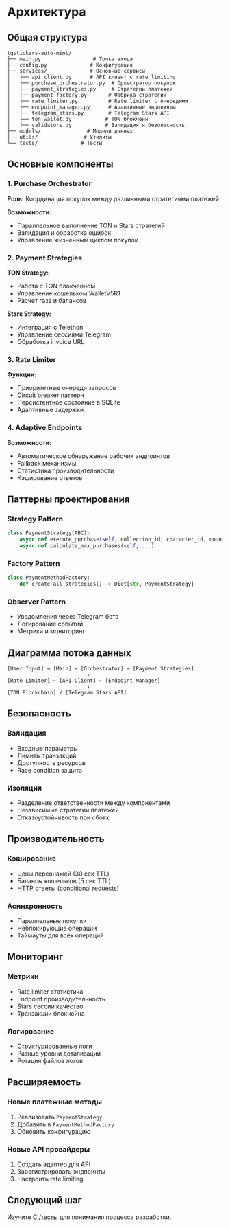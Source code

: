 # Архитектура

## Общая структура

```
tgstickers-auto-mint/
├── main.py                 # Точка входа
├── config.py              # Конфигурация
├── services/              # Основные сервисы
│   ├── api_client.py      # API клиент с rate limiting
│   ├── purchase_orchestrator.py  # Оркестратор покупок
│   ├── payment_strategies.py     # Стратегии платежей
│   ├── payment_factory.py       # Фабрика стратегий
│   ├── rate_limiter.py          # Rate limiter с очередями
│   ├── endpoint_manager.py      # Адаптивные эндпоинты
│   ├── telegram_stars.py        # Telegram Stars API
│   ├── ton_wallet.py           # TON блокчейн
│   └── validators.py           # Валидация и безопасность
├── models/               # Модели данных
├── utils/               # Утилиты
└── tests/              # Тесты
```

## Основные компоненты

### 1. Purchase Orchestrator

**Роль:** Координация покупок между различными стратегиями платежей

**Возможности:**
- Параллельное выполнение TON и Stars стратегий
- Валидация и обработка ошибок
- Управление жизненным циклом покупок

### 2. Payment Strategies

**TON Strategy:**
- Работа с TON блокчейном
- Управление кошельком WalletV5R1
- Расчет газа и балансов

**Stars Strategy:**
- Интеграция с Telethon
- Управление сессиями Telegram
- Обработка invoice URL

### 3. Rate Limiter

**Функции:**
- Приоритетные очереди запросов
- Circuit breaker паттерн
- Персистентное состояние в SQLite
- Адаптивные задержки

### 4. Adaptive Endpoints

**Возможности:**
- Автоматическое обнаружение рабочих эндпоинтов
- Fallback механизмы
- Статистика производительности
- Кэширование ответов

## Паттерны проектирования

### Strategy Pattern
```python
class PaymentStrategy(ABC):
    async def execute_purchase(self, collection_id, character_id, count)
    async def calculate_max_purchases(self, ...)
```

### Factory Pattern
```python
class PaymentMethodFactory:
    def create_all_strategies() -> Dict[str, PaymentStrategy]
```

### Observer Pattern
- Уведомления через Telegram бота
- Логирование событий
- Метрики и мониторинг

## Диаграмма потока данных

```
[User Input] → [Main] → [Orchestrator] → [Payment Strategies]
                          ↓
[Rate Limiter] ← [API Client] ← [Endpoint Manager]
                          ↓
[TON Blockchain] / [Telegram Stars API]
```

## Безопасность

### Валидация
- Входные параметры
- Лимиты транзакций  
- Доступность ресурсов
- Race condition защита

### Изоляция
- Разделение ответственности между компонентами
- Независимые стратегии платежей
- Отказоустойчивость при сбоях

## Производительность

### Кэширование
- Цены персонажей (30 сек TTL)
- Балансы кошельков (5 сек TTL)
- HTTP ответы (conditional requests)

### Асинхронность
- Параллельные покупки
- Неблокирующие операции
- Таймауты для всех операций

## Мониторинг

### Метрики
- Rate limiter статистика
- Endpoint производительность  
- Stars сессии качество
- Транзакции блокчейна

### Логирование
- Структурированные логи
- Разные уровни детализации
- Ротация файлов логов

## Расширяемость

### Новые платежные методы
1. Реализовать `PaymentStrategy`
2. Добавить в `PaymentMethodFactory`  
3. Обновить конфигурацию

### Новые API провайдеры
1. Создать адаптер для API
2. Зарегистрировать эндпоинты
3. Настроить rate limiting

## Следующий шаг

Изучите [CI/тесты](ci.md) для понимания процесса разработки. 